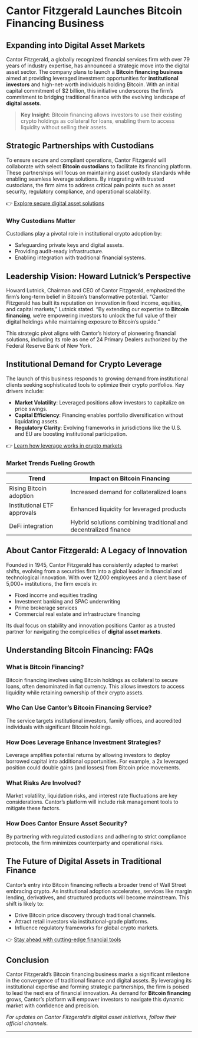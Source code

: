 # Cantor Fitzgerald Launches Bitcoin Financing Business  

## Expanding into Digital Asset Markets  

Cantor Fitzgerald, a globally recognized financial services firm with over 79 years of industry expertise, has announced a strategic move into the digital asset sector. The company plans to launch a **Bitcoin financing business** aimed at providing leveraged investment opportunities for **institutional investors** and high-net-worth individuals holding Bitcoin. With an initial capital commitment of $2 billion, this initiative underscores the firm’s commitment to bridging traditional finance with the evolving landscape of **digital assets**.  

> **Key Insight**: Bitcoin financing allows investors to use their existing crypto holdings as collateral for loans, enabling them to access liquidity without selling their assets.  

## Strategic Partnerships with Custodians  

To ensure secure and compliant operations, Cantor Fitzgerald will collaborate with select **Bitcoin custodians** to facilitate its financing platform. These partnerships will focus on maintaining asset custody standards while enabling seamless leverage solutions. By integrating with trusted custodians, the firm aims to address critical pain points such as asset security, regulatory compliance, and operational scalability.  

👉 [Explore secure digital asset solutions](https://bit.ly/okx-bonus)  

### Why Custodians Matter  
Custodians play a pivotal role in institutional crypto adoption by:  
- Safeguarding private keys and digital assets.  
- Providing audit-ready infrastructure.  
- Enabling integration with traditional financial systems.  

## Leadership Vision: Howard Lutnick’s Perspective  

Howard Lutnick, Chairman and CEO of Cantor Fitzgerald, emphasized the firm’s long-term belief in Bitcoin’s transformative potential. “Cantor Fitzgerald has built its reputation on innovation in fixed income, equities, and capital markets,” Lutnick stated. “By extending our expertise to **Bitcoin financing**, we’re empowering investors to unlock the full value of their digital holdings while maintaining exposure to Bitcoin’s upside.”  

This strategic pivot aligns with Cantor’s history of pioneering financial solutions, including its role as one of 24 Primary Dealers authorized by the Federal Reserve Bank of New York.  

## Institutional Demand for Crypto Leverage  

The launch of this business responds to growing demand from institutional clients seeking sophisticated tools to optimize their crypto portfolios. Key drivers include:  
- **Market Volatility**: Leveraged positions allow investors to capitalize on price swings.  
- **Capital Efficiency**: Financing enables portfolio diversification without liquidating assets.  
- **Regulatory Clarity**: Evolving frameworks in jurisdictions like the U.S. and EU are boosting institutional participation.  

👉 [Learn how leverage works in crypto markets](https://bit.ly/okx-bonus)  

### Market Trends Fueling Growth  
| Trend | Impact on Bitcoin Financing |  
|-------|-----------------------------|  
| Rising Bitcoin adoption | Increased demand for collateralized loans |  
| Institutional ETF approvals | Enhanced liquidity for leveraged products |  
| DeFi integration | Hybrid solutions combining traditional and decentralized finance |  

## About Cantor Fitzgerald: A Legacy of Innovation  

Founded in 1945, Cantor Fitzgerald has consistently adapted to market shifts, evolving from a securities firm into a global leader in financial and technological innovation. With over 12,000 employees and a client base of 5,000+ institutions, the firm excels in:  
- Fixed income and equities trading  
- Investment banking and SPAC underwriting  
- Prime brokerage services  
- Commercial real estate and infrastructure financing  

Its dual focus on stability and innovation positions Cantor as a trusted partner for navigating the complexities of **digital asset markets**.  

## Understanding Bitcoin Financing: FAQs  

### What is Bitcoin Financing?  
Bitcoin financing involves using Bitcoin holdings as collateral to secure loans, often denominated in fiat currency. This allows investors to access liquidity while retaining ownership of their crypto assets.  

### Who Can Use Cantor’s Bitcoin Financing Service?  
The service targets institutional investors, family offices, and accredited individuals with significant Bitcoin holdings.  

### How Does Leverage Enhance Investment Strategies?  
Leverage amplifies potential returns by allowing investors to deploy borrowed capital into additional opportunities. For example, a 2x leveraged position could double gains (and losses) from Bitcoin price movements.  

### What Risks Are Involved?  
Market volatility, liquidation risks, and interest rate fluctuations are key considerations. Cantor’s platform will include risk management tools to mitigate these factors.  

### How Does Cantor Ensure Asset Security?  
By partnering with regulated custodians and adhering to strict compliance protocols, the firm minimizes counterparty and operational risks.  

## The Future of Digital Assets in Traditional Finance  

Cantor’s entry into Bitcoin financing reflects a broader trend of Wall Street embracing crypto. As institutional adoption accelerates, services like margin lending, derivatives, and structured products will become mainstream. This shift is likely to:  
- Drive Bitcoin price discovery through traditional channels.  
- Attract retail investors via institutional-grade platforms.  
- Influence regulatory frameworks for global crypto markets.  

👉 [Stay ahead with cutting-edge financial tools](https://bit.ly/okx-bonus)  

## Conclusion  

Cantor Fitzgerald’s Bitcoin financing business marks a significant milestone in the convergence of traditional finance and digital assets. By leveraging its institutional expertise and forming strategic partnerships, the firm is poised to lead the next era of financial innovation. As demand for **Bitcoin financing** grows, Cantor’s platform will empower investors to navigate this dynamic market with confidence and precision.  

*For updates on Cantor Fitzgerald’s digital asset initiatives, follow their official channels.*  

---  

